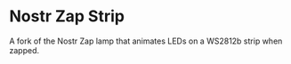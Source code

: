 # Nostr Zap Strip   

A fork of the Nostr Zap lamp that animates LEDs on a WS2812b strip when zapped.